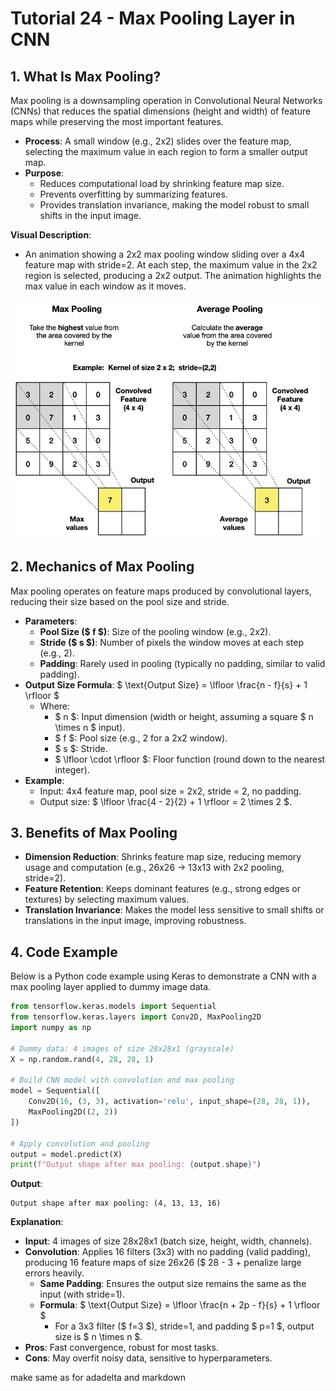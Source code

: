 # Tutorial 24 - Max Pooling Layer in CNN

## 1. What Is Max Pooling?
Max pooling is a downsampling operation in Convolutional Neural Networks (CNNs) that reduces the spatial dimensions (height and width) of feature maps while preserving the most important features.

- **Process**: A small window (e.g., 2x2) slides over the feature map, selecting the maximum value in each region to form a smaller output map.
- **Purpose**:
  - Reduces computational load by shrinking feature map size.
  - Prevents overfitting by summarizing features.
  - Provides translation invariance, making the model robust to small shifts in the input image.

**Visual Description**: 
- An animation showing a 2x2 max pooling window sliding over a 4x4 feature map with stride=2. At each step, the maximum value in the 2x2 region is selected, producing a 2x2 output. The animation highlights the max value in each window as it moves.

![Pooling](src\pooling.gif)

## 2. Mechanics of Max Pooling
Max pooling operates on feature maps produced by convolutional layers, reducing their size based on the pool size and stride.

- **Parameters**:
  - **Pool Size ($ f $)**: Size of the pooling window (e.g., 2x2).
  - **Stride ($ s $)**: Number of pixels the window moves at each step (e.g., 2).
  - **Padding**: Rarely used in pooling (typically no padding, similar to valid padding).
- **Output Size Formula**:
  $ \text{Output Size} = \lfloor \frac{n - f}{s} + 1 \rfloor $
  - Where:
    - $ n $: Input dimension (width or height, assuming a square $ n \times n $ input).
    - $ f $: Pool size (e.g., 2 for a 2x2 window).
    - $ s $: Stride.
    - $ \lfloor \cdot \rfloor $: Floor function (round down to the nearest integer).
- **Example**:
  - Input: 4x4 feature map, pool size = 2x2, stride = 2, no padding.
  - Output size: $ \lfloor \frac{4 - 2}{2} + 1 \rfloor = 2 \times 2 $.


## 3. Benefits of Max Pooling
- **Dimension Reduction**: Shrinks feature map size, reducing memory usage and computation (e.g., 26x26 → 13x13 with 2x2 pooling, stride=2).
- **Feature Retention**: Keeps dominant features (e.g., strong edges or textures) by selecting maximum values.
- **Translation Invariance**: Makes the model less sensitive to small shifts or translations in the input image, improving robustness.


## 4. Code Example
Below is a Python code example using Keras to demonstrate a CNN with a max pooling layer applied to dummy image data.

```python
from tensorflow.keras.models import Sequential
from tensorflow.keras.layers import Conv2D, MaxPooling2D
import numpy as np

# Dummy data: 4 images of size 28x28x1 (grayscale)
X = np.random.rand(4, 28, 28, 1)

# Build CNN model with convolution and max pooling
model = Sequential([
    Conv2D(16, (3, 3), activation='relu', input_shape=(28, 28, 1)),
    MaxPooling2D((2, 2))
])

# Apply convolution and pooling
output = model.predict(X)
print(f"Output shape after max pooling: {output.shape}")
```

**Output**:
```
Output shape after max pooling: (4, 13, 13, 16)
```

**Explanation**:
- **Input**: 4 images of size 28x28x1 (batch size, height, width, channels).
- **Convolution**: Applies 16 filters (3x3) with no padding (valid padding), producing 16 feature maps of size 26x26 ($ 28 - 3 + penalize large errors heavily.
  - **Same Padding**: Ensures the output size remains the same as the input (with stride=1).
  - **Formula**: $ \text{Output Size} = \lfloor \frac{n + 2p - f}{s} + 1 \rfloor $
    - For a 3x3 filter ($ f=3 $), stride=1, and padding $ p=1 $, output size is $ n \times n $.
- **Pros**: Fast convergence, robust for most tasks.
- **Cons**: May overfit noisy data, sensitive to hyperparameters.

make same as for adadelta and markdown

<xaiArtifact artifact_id="12fa4e47-cf3c-418f-a9fa-95746e120f52" artifact_version_id="0875b57c-991a-4527-8cd6-bbaed9743928" title="Adadelta_Overview.md" contentType="text/markdown">
